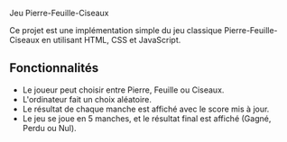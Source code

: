  Jeu Pierre-Feuille-Ciseaux

Ce projet est une implémentation simple du jeu classique Pierre-Feuille-Ciseaux en utilisant HTML, CSS et JavaScript. 

## Fonctionnalités

- Le joueur peut choisir entre Pierre, Feuille ou Ciseaux.
- L'ordinateur fait un choix aléatoire.
- Le résultat de chaque manche est affiché avec le score mis à jour.
- Le jeu se joue en 5 manches, et le résultat final est affiché (Gagné, Perdu ou Nul).
